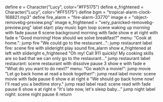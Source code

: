 define e = Character("Lucy", color="#FF5175")
define e_frightened = Character("Lucy", color="#FF5175")
define bgm = "tropical-alarm-clock-168821.mp3"
define fire_alarm = "fire-alarm-33770"
image e = "object-removebg-preview.png"
image e_frightened = "very_panicked-removebg-preview.png"
label start:
    play music bgm loop
    scene waking up morning
    with fade
    pause 6 
    scene background morning
    with fade
    show e at right
    with fade
    e "Good morning! How should we solve breakfast?"
    menu:
        "Cook at home.":
            jump fire
        "We could go to the restaurant...":
            jump restaurant
label fire:
    scene fire
    with slideright
    play sound fire_alarm
    show e_frightened at left
    with slideright
    e_frightened "Oh my! Call 911 quickly! My cooking skills are so bad that we can only go to the restaurant..."
    jump restaurant
label restaurant:
    scene restaurant
    with dissolve
    pause 3
    show e
    with fade
    e "What do you want to do next?"
    menu:
        "Go watch a movie!":
            jump movie
        "Let go back home at read a book together!":
            jump read
label movie:
    scene movie
    with fade
    pause 6
    show e at right
    e "We should go back home now! I'll read you a bedtime story."
    jump read
label read:
    scene read
    with fade
    pause 6
    show e at right
    e "It's late now, let's sleep baby..."
    jump night
label night:
    scene night
    pause 6
    return
